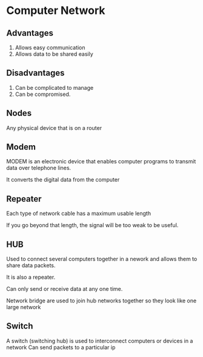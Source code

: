 # Computer Network

## Advantages
1. Allows easy communication
2. Allows data to be shared easily

## Disadvantages
1. Can be complicated to manage
2. Can be compromised.

## Nodes

 Any physical device that is on a router


 ## Modem

 MODEM is an electronic device that enables computer programs to transmit data over telephone lines.

 It converts the digital  data from the computer 

 ## Repeater
 Each type of network cable has a maximum usable length

 If you go beyond that length, the signal will be too weak to be useful.

 ## HUB
 Used to connect several computers together in a nework and allows them to share data packets.

 It is also a repeater.

 Can only send or receive data at any one time.

 Network bridge are used to join hub networks together so they look like one large network

 ## Switch
 A switch (switching hub) is used to interconnect computers or devices in a network
 Can send packets to a particular ip 
